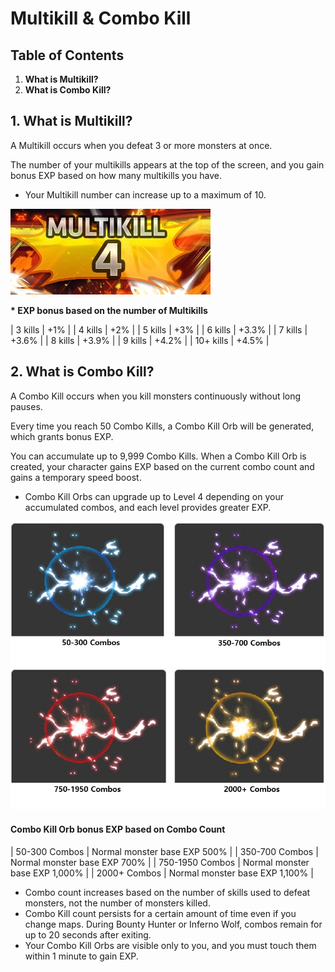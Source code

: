 # Multikill & Combo Kill
## Table of Contents
1.  **What is Multikill?**
2.  **What is Combo Kill?**
## 1. What is Multikill?

A Multikill occurs when you defeat 3 or more monsters at once.

The number of your multikills appears at the top of the screen, and you gain bonus EXP based on how many multikills you have.

*   Your Multikill number can increase up to a maximum of 10.

![](images/msn-101/beginners-guide/monster-and-dungeon/image_1747236347039_487.png)

**\* EXP bonus based on the number of Multikills**

| 3 kills | +1% |
| 4 kills | +2% |
| 5 kills | +3% |
| 6 kills | +3.3% |
| 7 kills | +3.6% |
| 8 kills | +3.9% |
| 9 kills | +4.2% |
| 10+ kills | +4.5% |

## 2. What is Combo Kill?

A Combo Kill occurs when you kill monsters continuously without long pauses.

Every time you reach 50 Combo Kills, a Combo Kill Orb will be generated, which grants bonus EXP.

You can accumulate up to 9,999 Combo Kills. When a Combo Kill Orb is created, your character gains EXP based on the current combo count and gains a temporary speed boost.

*   Combo Kill Orbs can upgrade up to Level 4 depending on your accumulated combos, and each level provides greater EXP.

![](images/msn-101/beginners-guide/monster-and-dungeon/image_1747236347039_946.png)

#### Combo Kill Orb bonus EXP based on Combo Count

| 50-300 Combos | Normal monster base EXP 500% |
| 350-700 Combos | Normal monster base EXP 700% |
| 750-1950 Combos | Normal monster base EXP 1,000% |
| 2000+ Combos | Normal monster base EXP 1,100% |

*   Combo count increases based on the number of skills used to defeat monsters, not the number of monsters killed.
*   Combo Kill count persists for a certain amount of time even if you change maps. During Bounty Hunter or Inferno Wolf, combos remain for up to 20 seconds after exiting.
*   Your Combo Kill Orbs are visible only to you, and you must touch them within 1 minute to gain EXP.